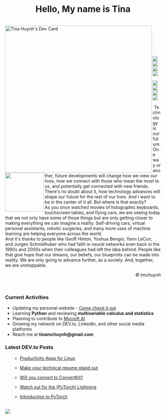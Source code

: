 <h1 align="center">Hello, My name is Tina</h1>
<br>
  <a href="https://app.daily.dev/tmchuynh"><img align=left src="https://github.com/tmchuynh/tmchuynh/blob/master/devcard.svg" width="475" alt="Tina Huynh's Dev Card"/></a>

<br>

<div>
  &nbsp;
  <br>
  <img align="left" src="https://github.com/tmchuynh/tmchuynh/blob/1af489ab39e53ecee8ceb5c2b7c0288370b8f735/images/Logo.png" width="125"/>
</div>
<div align="left">
  &nbsp;
  <br>
  <br>
  <br>
  <p>
  <a href="https://www.linkedin.com/in/tinamchuynh/"><img src="https://img.shields.io/badge/-LinkedIn-blue?style=flat&color=a1242c&logo=linkedin&logoColor=E0E0E0"></a>
  <a href="https://github.com/tmchuynh"><img src="https://img.shields.io/badge/-GitHub-red?style=flat&color=a1242c&logo=github&logoColor=E0E0E0"></a>
  <a href="https://dev.to/tmchuynh"><img src="https://img.shields.io/badge/-DEV.to-blue?style=flat&color=E0E0E0&logo=dev.to&logoColor=a1242c"></a>
  <a href="http://tmchuynh.me/"><img src="https://img.shields.io/badge/-Website-white?style=flat&logo=visual-studio-code&amp;logoColor=a1242c&color=E0E0E0"></a>

  <a href="mailto:tinamchuynh@gmail.com"><img src="https://img.shields.io/badge/-Gmail-white?style=flat&amp;logo=gmail&amp;logoColor=E0E0E0&color=a1242c"></a>
  <a href="https://drive.google.com/file/d/1qyJivy2QdIDA6oGs2o7IDlf1YbwdbBvc/view"><img src="https://img.shields.io/badge/-Resume-red?style=flat&color=a1242c&logo=adobe-acrobat-reader&logoColor=E0E0E0"></a>
  <a href="https://www.instagram.com/tmchuynh/"><img src="https://img.shields.io/badge/-Instagram-blue?style=flat&logo=instagram&color=E0E0E0&logoColor=a1242c"></a>
  <a href="https://twitter.com/tinamchuynh"><img src="https://img.shields.io/badge/-Twitter-white?style=flat&logo=twitter&logoColor=a1242c&color=E0E0E0"></a>
  </p>
</div>

<div>
  <p align="left">&nbsp;Technology is our future. One way or another, future developments will change how we view our lives, how we connect with those who mean the most to us, and potentially get connected with new friends. There's no doubt about it, how technology advances will shape our future for the rest of our lives. And I want to be in the center of it all. But where is that exactly?<br>As you once watched movies of holographic keyboards, touchscreen tables, and flying cars, we are seeing today that we not only have some of those things but are only getting closer to making everything we can imagine a reality. Self-driving cars, virtual personal assistants, robotic surgeries, and many more uses of machine learning are helping everyone across the world.<br>And it's thanks to people like Geoff Hinton, Yoshua Bengio, Yann LeCun, and Jurgen Schmidhuber who had faith in neural networks even back in the 1990s and 2000s when their colleagues had left the idea behind. People like that give hope that our dreams, our beliefs, our blueprints can be made into reality. We are only going to advance further, as a society. And, together, we are unstoppable.</p>
</div>


<div align="right">
  <i>&#169; tmchuynh</i>
</div>

&nbsp;
<br>

<div align=left>
  <h3>Current Activities</h3>
  <ul>
    <li>Updating my personal website - <a href="https://tmchuynh.github.io/tinamchuynh/">Come check it out</a></li>
    <li>Learning <b>Python</b> and reviewing <b>multivariable calculus and statistics</b></li>
    <li>Planning to contribute to <a href="https://mycroft.ai/contribute/">Mycroft AI</a></li>
    <li>Growing my network on DEV.to, LinkedIn, and other social media platforms</li>
    <li>Reach me at <b>tinamchuynh@gmail.com</b></li>
  </ul>
</div>

<div>
  <h3>Latest DEV.to Posts</h3>
  <ul>
    <!-- BLOG-POST-LIST:START -->
    
- [Productivity Apps for Linux](https://dev.to/tmchuynh/productivity-apps-for-linux-1ogh)
    
- [Make your technical resume stand out](https://dev.to/tmchuynh/make-your-technical-resume-stand-out-3p9d)
    
- [Will you convert to ConvertKit?](https://dev.to/tmchuynh/will-you-convert-to-convertkit-1fa2)
    
- [Watch out for the &lpar;PyTorch&rpar; Lightning](https://dev.to/tmchuynh/watch-out-for-the-pytorch-lightning-2og9)
    
- [Introduction to PyTorch](https://dev.to/tmchuynh/introduction-to-pytorch-25k3)
<!-- BLOG-POST-LIST:END -->
  </ul>
</div>

<br>

<div>
  <img align="left" src="https://github-readme-stats.vercel.app/api/top-langs/?username=tmchuynh&count_private=true&theme=dark&langs_count=3&card_width=500&hide=HTML,CSS"/>
</div>

